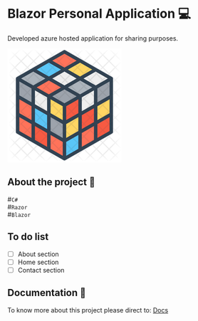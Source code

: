 # Blazor Personal Application :computer:

Developed azure hosted application for sharing purposes.

![Image](wwwroot/favicon.webp)

## About the project :card_index:

#`C#` 	
#`Razor` 	
#`Blazor`

## To do list
- [ ] About section
- [ ] Home section
- [ ] Contact section

## Documentation :page_with_curl:

To know more about this project please direct to: [Docs](docs/)